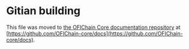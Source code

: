 Gitian building
================

This file was moved to [the OFIChain Core documentation repository](https://github.com/OFIChain-core/docs/blob/master/gitian-building.md) at [https://github.com/OFIChain-core/docs](https://github.com/OFIChain-core/docs).
